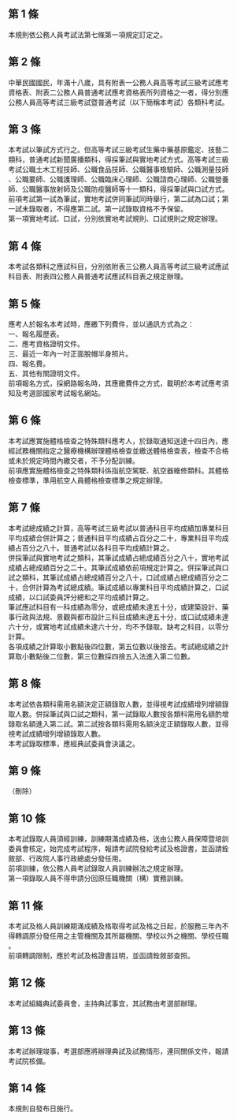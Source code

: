 第 1 條
-------
本規則依公務人員考試法第七條第一項規定訂定之。

第 2 條
-------
中華民國國民，年滿十八歲，具有附表一公務人員高等考試三級考試應考  
資格表、附表二公務人員普通考試應考資格表所列資格之一者，得分別應  
公務人員高等考試三級考試暨普通考試（以下簡稱本考試）各類科考試。

第 3 條
-------
本考試以筆試方式行之。但高等考試三級考試生藥中藥基原鑑定、技藝二  
類科，普通考試新聞廣播類科，得採筆試與實地考試方式。高等考試三級  
考試公職土木工程技師、公職食品技師、公職醫事檢驗師、公職測量技師  
、公職要師、公職護理師、公職臨床心理師、公職諮商心理師、公職營養  
師、公職醫事放射師及公職防疫醫師等十一類科，得採筆試與口試方式。  
前項考試第一試為筆試，實地考試併同筆試同時舉行，第二試為口試；第  
一試未錄取者，不得應第二試。第一試錄取資格不予保留。  
第一項實地考試、口試，分別依實地考試規則、口試規則之規定辦理。

第 4 條
-------
本考試各類科之應試科目，分別依附表三公務人員高等考試三級考試應試  
科目表、附表四公務人員普通考試應試科目表之規定辦理。

第 5 條
-------
應考人於報名本考試時，應繳下列費件，並以通訊方式為之：  
一、報名履歷表。  
二、應考資格證明文件。  
三、最近一年內一吋正面脫帽半身照片。  
四、報名費。  
五、其他有關證明文件。  
前項報名方式，採網路報名時，其應繳費件之方式，載明於本考試應考須  
知及考選部國家考試報名網站。

第 6 條
-------
本考試應實施體格檢查之特殊類科應考人，於錄取通知送達十四日內，應  
經試務機關指定之醫療機構辦理體格檢查並繳送體格檢查表，檢查不合格  
或未於規定時間內繳交者，不予分配訓練。  
前項應實施體格檢查之特殊類科係指航空駕駛、航空器維修類科。其體格  
檢查標準，準用航空人員體格檢查標準之規定辦理。

第 7 條
-------
本考試總成績之計算，高等考試三級考試以普通科目平均成績加專業科目  
平均成績合併計算之；普通科目平均成績占百分之二十，專業科目平均成  
績占百分之八十。普通考試以各科目平均成績計算之。  
併採筆試與實地考試之類科，其筆試成績占總成績百分之八十，實地考試  
成績占總成績百分之二十。其筆試成績依前項規定計算之。併採筆試與口  
試之類科，其筆試成績占總成績百分之八十，口試成績占總成績百分之二  
十，合併計算為考試總成績。筆試成績以專業科目平均成績計算之，口試  
成績，以口試委員評分總和之平均成績計算之。  
筆試應試科目有一科成績為零分，或總成績未達五十分，或建築設計、藥  
事行政與法規、景觀與都市設計三科目成績未達五十分，或口試成績未達  
六十分，或實地考試成績未達六十分，均不予錄取。缺考之科目，以零分  
計算。  
各項成績之計算取小數點後四位數，第五位數以後捨去。考試總成績之計  
算取小數點後二位數，第三位數採四捨五入法進入第二位數。

第 8 條
-------
本考試依各類科需用名額決定正額錄取人數，並得視考試成績增列增額錄  
取人數。併採筆試與口試之類科，第一試錄取人數按各類科需用名額酌增  
錄取名額進入第二試。第二試按各類科需用名額決定正額錄取人數，並得  
視考試成績增列增額錄取人數。  
本考試錄取標準，應經典試委員會決議之。

第 9 條
-------
（刪除）

第 10 條
--------
本考試錄取人員須經訓練，訓練期滿成績及格，送由公務人員保障暨培訓  
委員會核定，始完成考試程序，報請考試院發給考試及格證書，並函請銓  
敘部、行政院人事行政總處分發任用。  
前項訓練，依公務人員考試錄取人員訓練辦法之規定辦理。  
第一項錄取人員不得申請分回原任職機關（構）實務訓練。

第 11 條
--------
本考試及格人員訓練期滿成績及格取得考試及格之日起，於服務三年內不  
得轉調原分發任用之主管機關及其所屬機關、學校以外之機關、學校任職  
。  
前項轉調限制，應於考試及格證書註明，並函請銓敘部查照。

第 12 條
--------
本考試組織典試委員會，主持典試事宜，其試務由考選部辦理。

第 13 條
--------
本考試辦理竣事，考選部應將辦理典試及試務情形，連同關係文件，報請  
考試院核備。

第 14 條
--------
本規則自發布日施行。

